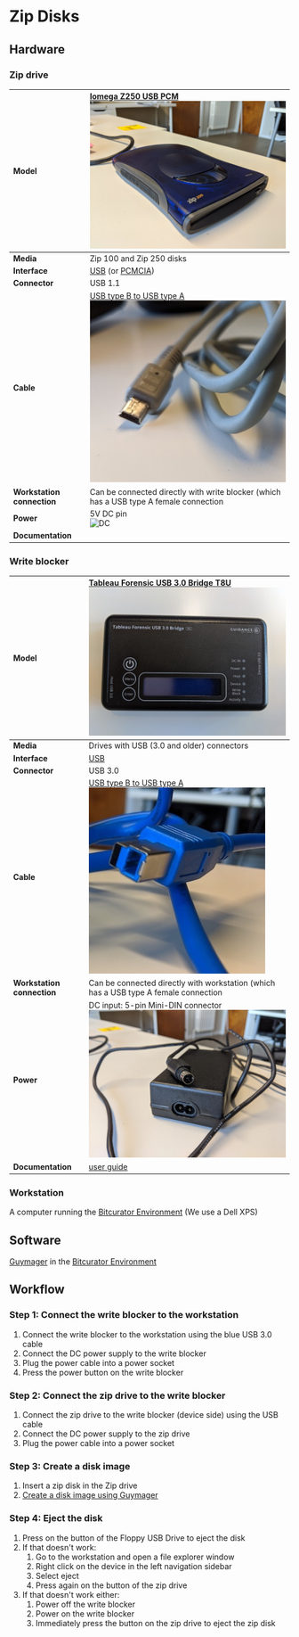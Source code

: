 # Zip Disks

## Hardware

### Zip drive

| **Model** | [Iomega Z250 USB PCM](https://web.archive.org/web/20001206101000/http://www.iomega.com/zip/products/usb250.html) ![zip](images/zip.jpg) |
|:--|:--|
| **Media** | Zip 100 and Zip 250 disks |
| **Interface** | [USB](https://www.wikidata.org/wiki/Q42378) (or [PCMCIA](https://www.wikidata.org/wiki/Q932506)) |
| **Connector** | USB 1.1 |
| **Cable**  | [USB type B to USB type A](https://commons.wikimedia.org/wiki/Category:USB_cables?uselang=nl#/media/File:A-B_Usb_Cable.jpg)<br>![USB](images/USB-B.jpg) |
| **Workstation connection** | Can be connected directly with write blocker (which has a USB type A female connection |
| **Power** | 5V DC pin<br>![DC](images/power-pin%20kopie.jpg) |
| **Documentation** | |

### Write blocker

| **Model** | [Tableau Forensic USB 3.0 Bridge T8U](https://web.archive.org/web/20180409191526/https://www.guidancesoftware.com/tableau/hardware//t8u) ![blocker](images/blocker.jpg) |
|:--|:--|
| **Media** | Drives with USB (3.0 and older) connectors |
| **Interface** | [USB](https://www.wikidata.org/wiki/Q42378) |
| **Connector** | USB 3.0 |
| **Cable** | [USB type B to USB type A](https://commons.wikimedia.org/wiki/Category:USB_cables?uselang=nl#/media/File:A-B_Usb_Cable.jpg)<br>![USB](images/USB-3.jpg) |
| **Workstation connection** | Can be connected directly with workstation (which has a USB type A female connection |
| **Power** | DC input: 5-pin Mini-DIN connector ![connector](images/power-5-pin.jpg) |
| **Documentation** | [user guide](https://web.archive.org/web/20230308061552/https://manuals.plus/opentext/t8u-tableau-forensic-usb-bridge-manual) |

### Workstation

A computer running the [Bitcurator Environment](https://bitcurator.net/) (We use a Dell XPS)

## Software

[Guymager](https://guymager.sourceforge.io/) in the [Bitcurator Environment](https://bitcurator.net/)

## Workflow

### Step 1: Connect the write blocker to the workstation

1. Connect the write blocker to the workstation using the blue USB 3.0 cable
2. Connect the DC power supply to the write blocker
3. Plug the power cable into a power socket
4. Press the power button on the write blocker

### Step 2: Connect the zip drive to the write blocker

1. Connect the zip drive to the write blocker (device side) using the USB cable
2. Connect the DC power supply to the zip drive
3. Plug the power cable into a power socket

### Step 3: Create a disk image

1. Insert a zip disk in the Zip drive
2. [Create a disk image using Guymager](guymager.md)

### Step 4: Eject the disk

1. Press on the button of the Floppy USB Drive to eject the disk
2. If that doesn't work:
   1. Go to the workstation and open a file explorer window 
   2. Right click on the device in the left navigation sidebar
   3. Select eject
   4. Press again on the button of the zip drive
3. If that doesn't work either:
   1. Power off the write blocker
   2. Power on the write blocker
   3. Immediately press the button on the zip drive to eject the zip disk
